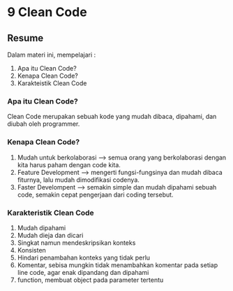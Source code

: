 # 9 Clean Code

## Resume
Dalam materi ini, mempelajari :
1. Apa itu Clean Code?
2. Kenapa Clean Code?
3. Karakteistik Clean Code

### Apa itu Clean Code?
Clean Code merupakan sebuah kode yang mudah dibaca, dipahami, dan diubah oleh programmer.

### Kenapa Clean Code?
1. Mudah untuk berkolaborasi --> semua orang yang berkolaborasi dengan kita harus paham dengan code kita.
2. Feature Development --> mengerti fungsi-fungsinya dan mudah dibaca fiturnya, lalu mudah dimodifikasi codenya.
3. Faster Develompent --> semakin simple dan mudah dipahami sebuah code, semakin cepat pengerjaan dari coding tersebut.

### Karakteristik Clean Code
1. Mudah dipahami
2. Mudah dieja dan dicari
3. Singkat namun mendeskripsikan konteks
4. Konsisten
5. Hindari penambahan konteks yang tidak perlu
6. Komentar, sebisa mungkin tidak menambahkan komentar pada setiap line code, agar enak dipandang dan dipahami
7. function, membuat object pada parameter tertentu